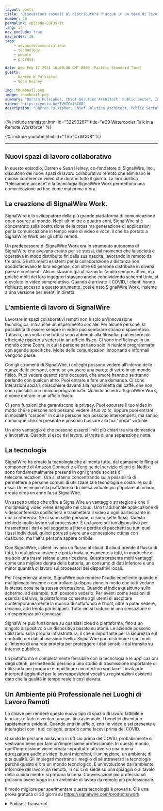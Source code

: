 ```yaml
---
layout: posts
title: "Discussioni casuali al distributore d'acqua in un team di lavoro a distanza"
number: 39
permalink: episode-EDT39-it
lang: it
nav_exclude: true
nav_order: 39
tags:
    - advancedcommunications
    - technology
    - people
    - process

date: Wed Feb 17 2021 16:00:00 GMT-0800 (Pacific Standard Time)
guests:
    - Darren W Pulsipher
    - Sean Heiney

img: thumbnail.png
image: thumbnail.png
summary: "Darren Pulsipher, Chief Solution Architect, Public Sector, Intel, e Sean Heiney, co-fondatore di SignalWire, Inc., discutono delle politiche di lavoro a distanza dell'azienda riguardanti le telecamere accese e della loro nuova tecnologia di spazi di lavoro collaborativi a distanza che favorisce la comunicazione ad hoc per la loro forza lavoro completamente remota."
video: "https://youtu.be/TVhTCxlkCO8"
description: "Darren Pulsipher, Chief Solution Architect, Public Sector, Intel, e Sean Heiney, co-fondatore di SignalWire, Inc., discutono delle politiche di lavoro a distanza dell'azienda riguardanti le telecamere accese e della loro nuova tecnologia di spazi di lavoro collaborativi a distanza che favorisce la comunicazione ad hoc per la loro forza lavoro completamente remota."
---
```


<div>
{% include transistor.html id="32293267" title="#39 Watercooler Talk in a Remote Workforce" %}

{% include youtube.html id="TVhTCxlkCO8" %}
</div>

---

## Nuovi spazi di lavoro collaborativo

In questo episodio, Darren e Sean Heiney, co-fondatore di SignalWire, Inc., discutono dei nuovi spazi di lavoro collaborativo remoto che eliminano le noiose conferenze video che durano tutto il giorno. La loro politica "telecamere accese" e la tecnologia SignalWire Work permettono una comunicazione ad hoc come mai prima d'ora.

## La creazione di SignalWire Work.

SignalWire è lo sviluppatore della più grande piattaforma di comunicazione open-source al mondo. Negli ultimi tre o quattro anni, SignalWire si è concentrato sulla costruzione della prossima generazione di applicazioni per la comunicazione in tempo reale di video e voce, il che ha portato a SignalWire Work per gli uffici remoti.

Un predecessore di SignalWire Work era lo strumento autonomo di SignalWire che avevano creato per sé stessi, dal momento che la società è operativa in modo distribuito fin dalla sua nascita, lavorando in remoto da tre anni. Gli strumenti esistenti per la collaborazione a distanza non soddisfacevano le loro esigenze, con oltre 60 persone distribuite in diversi paesi e continenti. Alcuni stavano già utilizzando l'audio sempre attivo, ma poiché molti dei loro ingegneri stavano anche condividendo schermi Unix, si è evoluto in video sempre attivo. Quando è arrivato il COVID, i clienti hanno richiesto accesso a questo strumento, così è nato SignalWire Work, insieme a una versione per eventi in diretta.

## L'ambiente di lavoro di SignalWire

Lavorare in spazi collaborativi remoti non è solo un'innovazione tecnologica, ma anche un esperimento sociale. Per alcune persone, la possibilità di essere sempre in video può sembrare strano o spaventoso. Tuttavia, una volta che tutti si sono abbonati alla filosofia, può essere più efficiente rispetto a sedersi in un ufficio fisico. Ci sono inefficienze in un mondo come Zoom, in cui le persone parlano solo in riunioni programmate con agende specifiche. Molte delle comunicazioni importanti e informali vengono perse.

Con gli strumenti di SignalWire, i colleghi possono vedere all'interno delle stanze delle persone, come se avessero una parete di vetro in un mondo fisico. Puoi vedere quanto sono occupati, che umore hanno o se stanno parlando con qualcun altro. Puoi entrare e fare una domanda. Ci sono interazioni sociali, chiacchiere davanti alla macchinetta del caffè, che non sono possibili con riunioni programmate. Quando accedi a SignalWire Work, è come entrare in un ufficio fisico.

Ci sono funzioni che garantiscono la privacy. Puoi oscurare il tuo video in modo che le persone non possano vedere il tuo volto, oppure puoi entrare in modalità "carponi" in cui le persone non possono interromperti, ma sanno comunque che sei presente e possono bussare alla tua "porta" virtuale.

Un altro vantaggio è che possono esserci limiti più chiari tra vita domestica e lavorativa. Quando si esce dal lavoro, si tratta di una separazione netta.

## La tecnologia

SignalWire ha creato la tecnologia che alimenta tutto, dal campanello Ring ai componenti di Amazon Connect e all'engine del servizio clienti di Netflix; sono fondamentalmente presenti in ogni grande società di telecomunicazioni. Ora si stanno concentrando sulla possibilità di permettere a persone comuni di utilizzare tale tecnologia e costruire su di essa. Un esempio è la piattaforma di chiesa virtuale più popolare al mondo, creata circa un anno fa su SignalWire.

Un aspetto unico che offre a SignalWire un vantaggio strategico è che il multiplexing video viene eseguito nel cloud. Una tradizionale applicazione di videoconferenza codificherà e trasmetterà il video a ogni partecipante in una conferenza. Se ci sono sette persone, ci sono sette flussi. Questo richiede molto lavoro sul processore. È un lavoro sul tuo dispositivo per trasmettere i dati e sei soggetto a jitter e perdite di pacchetti su tutti quei flussi individuali, quindi potresti avere una connessione ottima con qualcuno, ma l'altra persona appare orribile.

Con SignalWire, i client inviano un flusso al cloud. Il cloud prende il flusso di tutti, lo multiplexa insieme e poi lo invia nuovamente a tutti, in modo che ci sia solo una trasmissione e una ricezione. Questo presenta molti vantaggi come una migliore durata della batteria, un consumo di dati inferiore e una minor quantità di lavoro sui processori dei dispositivi locali.

Per l'esperienza utente, SignalWire può rendere l'audio eccellente quando è multiplexato insieme o controllare la disposizione in modo che tutti vedano la stessa cosa nella stessa orientazione. Quando si indica qualcuno sullo schermo, ad esempio, tutti possono vederlo. Per eventi come sessioni di esercizi dal vivo, la piattaforma consente agli utenti di ascoltare contemporaneamente la musica di sottofondo e l'host, oltre a poter vedere, diciamo, altri trenta partecipanti. Tutto ciò si traduce in una sensazione e un'esperienza più connesse.

SignalWire può funzionare su qualsiasi cloud o piattaforma, fino a un singolo dispositivo o un dispositivo basato su atomi. Le aziende possono utilizzarlo sulla propria infrastruttura, il che è importante per la sicurezza e il controllo dei dati al massimo livello. SignalWire può distribuire i suoi nodi all'interno di una rete protetta per proteggere i dati sensibili dal transito su Internet pubblico.

La piattaforma è completamente flessibile con la tecnologia e le applicazioni degli utenti, permettendo persino a uno studio di trasmissione importante di utilizzarla per produrre e modificare uno dei loro spettacoli, invitando interpreti aggiuntivi per le sovrapposizioni vocali su registrazioni esistenti dato che la qualità in tempo reale è così elevata.

## Un Ambiente più Professionale nei Luoghi di Lavoro Remoti

La chiave per rendere questo nuovo tipo di spazio di lavoro fattibile è lanciarsi e farlo diventare una politica aziendale. I benefici diventano rapidamente evidenti. Quando entri in ufficio, entri in video e sei presente e interagisci con i tuoi colleghi, proprio come facevi prima del COVID.

Quando le persone andavano in ufficio prima del COVID, probabilmente si vestivano bene per fare un'impressione professionale. In questo mondo, quell'impressione viene creata soprattutto attraverso una buona attrezzatura audio e video: buoni microfoni, illuminazione, un ambiente di alta qualità. Gli impiegati mostrano il meglio di sé attraverso la tecnologia perché questo è ora un mondo tecnologico. È un'evoluzione dall'ambiente informale del lavoro da remoto, in cui ci si siede su una spiaggia o al tavolo della cucina mentre si prepara la cena. Conversazioni più professionali possono avere luogo in un ambiente di lavoro da remoto più professionale.

Il modo migliore per sperimentare questa tecnologia è provarla. C'è una prova gratuita di 30 giorni su https://signalwire.com/products/work.



<details>
<summary> Podcast Transcript </summary>

<p></p>

</details>
